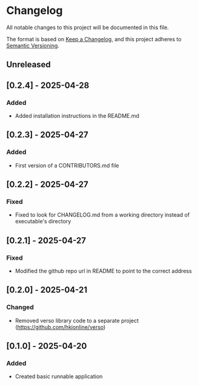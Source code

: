 # Changelog

All notable changes to this project will be documented in this file.

The format is based on [Keep a Changelog](https://keepachangelog.com/en/1.1.0/),
and this project adheres to [Semantic Versioning](https://semver.org/spec/v2.0.0.html).

## Unreleased

## [0.2.4] - 2025-04-28

### Added

- Added installation instructions in the README.md

## [0.2.3] - 2025-04-27

### Added

- First version of a CONTRIBUTORS.md file

## [0.2.2] - 2025-04-27

### Fixed

- Fixed to look for CHANGELOG.md from a working directory instead of executable's directory 

## [0.2.1] - 2025-04-27

### Fixed

- Modified the github repo url in README to point to the correct address 

## [0.2.0] - 2025-04-21

### Changed

- Removed verso library code to a separate project (https://github.com/hkionline/verso)

## [0.1.0] - 2025-04-20

### Added

- Created basic runnable application


